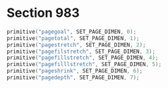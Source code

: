 # Section 983

```c << Put each of TeX's primitives into the hash table >>+=
primitive("pagegoal", SET_PAGE_DIMEN, 0);
primitive("pagetotal", SET_PAGE_DIMEN, 1);
primitive("pagestretch", SET_PAGE_DIMEN, 2);
primitive("pagefilstretch", SET_PAGE_DIMEN, 3);
primitive("pagefillstretch", SET_PAGE_DIMEN, 4);
primitive("pagefilllstretch", SET_PAGE_DIMEN, 5);
primitive("pageshrink", SET_PAGE_DIMEN, 6);
primitive("pagedepth", SET_PAGE_DIMEN, 7);
```
